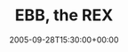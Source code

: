 ---
templateKey: event
guid: 0892c135-6eab-11ea-99c5-002590d1d1b0
date: 2005-09-28T15:30:00+00:00
eventTime: '6:30-9pm'
title: EBB, the REX
artist: EBB
city: Toronto
venue: the REX
group: Tim Shia
guests: Kevin Barrett, Drew Birston
---